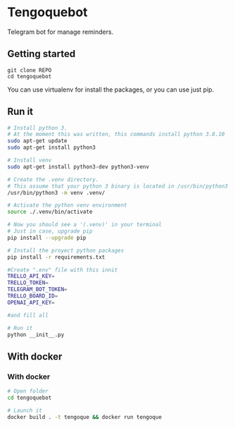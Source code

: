 # Tengoquebot
Telegram bot for manage reminders.

## Getting started
```
git clone REPO
cd tengoquebot

```

You can use virtualenv for install the packages, or you can use just pip.

## Run it

```bash
# Install python 3.
# At the moment this was written, this commands install python 3.8.10
sudo apt-get update
sudo apt-get install python3

# Install venv
sudo apt-get install python3-dev python3-venv

# Create the .venv directory.
# This assume that your python 3 binary is located in /usr/bin/python3
/usr/bin/python3 -m venv .venv/

# Activate the python venv environment
source ./.venv/bin/activate

# Now you should see a '(.venv)' in your terminal
# Just in case, upgrade pip
pip install --upgrade pip

# Install the proyect python packages
pip install -r requirements.txt

#Create ".env" file with this innit
TRELLO_API_KEY=
TRELLO_TOKEN=
TELEGRAM_BOT_TOKEN=
TRELLO_BOARD_ID=
OPENAI_API_KEY=

#and fill all

# Run it
python __init__.py
```

## With docker

### With docker

```bash
# Open folder
cd tengoquebot

# Launch it
docker build . -t tengoque && docker run tengoque
```
